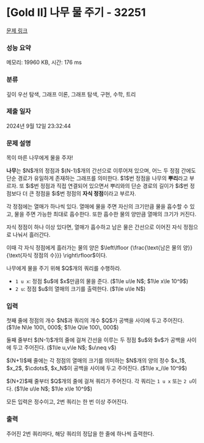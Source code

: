 # [Gold II] 나무 물 주기 - 32251 

[문제 링크](https://www.acmicpc.net/problem/32251) 

### 성능 요약

메모리: 19960 KB, 시간: 176 ms

### 분류

깊이 우선 탐색, 그래프 이론, 그래프 탐색, 구현, 수학, 트리

### 제출 일자

2024년 9월 12일 23:32:44

### 문제 설명

<p>목이 마른 나무에게 물을 주자!</p>

<p><strong>나무</strong>는 $N$개의 정점과 $(N-1)$개의 간선으로 이루어져 있으며, 어느 두 정점 간에도 단순 경로가 유일하게 존재하는 그래프를 의미한다. $1$번 정점을 나무의 <strong>뿌리</strong>라고 부르자. 또 $i$번 정점과 직접 연결되어 있으면서 뿌리와의 단순 경로의 길이가 $i$번 정점보다 더 큰 정점을 $i$번 정점의 <strong>자식 정점</strong>이라고 부르자.</p>

<p>각 정점에는 열매가 하나씩 있다. 열매에 물을 주면 자신의 크기만큼 물을 흡수할 수 있고, 물을 주면 가능한 최대로 흡수한다. 또한 흡수한 물의 양만큼 열매의 크기가 커진다.</p>

<p>자식 정점이 하나 이상 있다면, 열매가 흡수하고 남은 물은 간선으로 이어진 자식 정점으로 나눠서 흘러간다.</p>

<p>이때 각 자식 정점에게 흘러가는 물의 양은 $\left\lfloor {\frac{\text{남은 물의 양}}{\text{자식 정점의 수}}} \right\rfloor$이다.</p>

<p>나무에게 물을 주기 위해 $Q$개의 쿼리를 수행하라.</p>

<ul>
	<li><code>1 u x</code>: 정점 $u$에 $x$만큼의 물을 준다. ($1\le u\le N$; $1\le x\le 10^9$)</li>
	<li><code>2 u</code>: 정점 $u$의 열매의 크기를 출력한다. ($1\le u\le N$)</li>
</ul>

### 입력 

 <p>첫째 줄에 정점의 개수 $N$과 쿼리의 개수 $Q$가 공백을 사이에 두고 주어진다. ($1\le N\le 100\, 000$; $1\le Q\le 100\, 000$)</p>

<p>둘째 줄부터 $(N-1)$개의 줄에 걸쳐 간선을 이루는 두 정점 $u$와 $v$가 공백을 사이에 두고 주어진다. ($1\le u,v\le N$; $u\neq v$)</p>

<p>$(N+1)$째 줄에는 각 정점의 열매의 크기를 의미하는 $N$개의 양의 정수 $x_1$, $x_2$, $\cdots$, $x_N$이 공백을 사이에 두고 주어진다. ($1\le x_i\le 10^9$)</p>

<p>$(N+2)$째 줄부터 $Q$개의 줄에 걸쳐 쿼리가 주어진다. 각 쿼리는 <code>1 u x</code> 또는 <code>2 u</code>이다. ($1\le u\le N$; $1\le x\le 10^9$)</p>

<p>모든 입력은 정수이고, 2번 쿼리는 한 번 이상 주어진다.</p>

### 출력 

 <p>주어진 2번 쿼리마다, 해당 쿼리의 정답을 한 줄에 하나씩 출력한다.</p>

